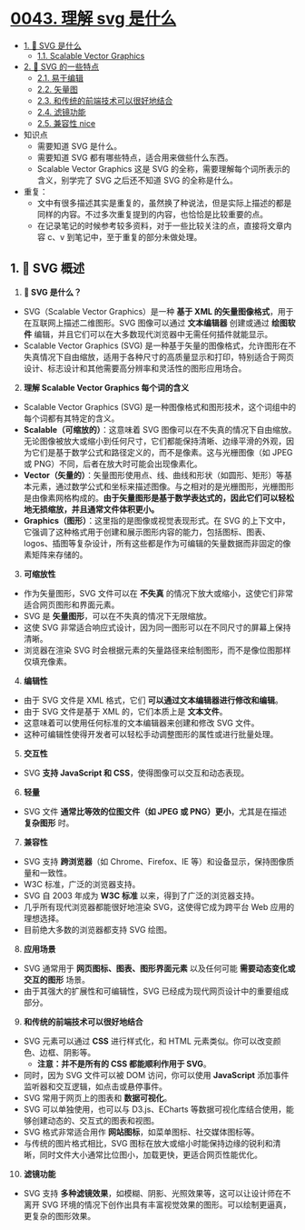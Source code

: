 # [0043. 理解 svg 是什么](https://github.com/tnotesjs/TNotes.svg/tree/main/notes/0043.%20%E7%90%86%E8%A7%A3%20svg%20%E6%98%AF%E4%BB%80%E4%B9%88)

<!-- region:toc -->

- [1. 📒 SVG 是什么](#1--svg-是什么)
  - [1.1. Scalable Vector Graphics](#11-scalable-vector-graphics)
- [2. 📒 SVG 的一些特点](#2--svg-的一些特点)
  - [2.1. 易于编辑](#21-易于编辑)
  - [2.2. 矢量图](#22-矢量图)
  - [2.3. 和传统的前端技术可以很好地结合](#23-和传统的前端技术可以很好地结合)
  - [2.4. 滤镜功能](#24-滤镜功能)
  - [2.5. 兼容性 nice](#25-兼容性-nice)
  <!-- endregion:toc -->
- 知识点
  - 需要知道 SVG 是什么。
  - 需要知道 SVG 都有哪些特点，适合用来做些什么东西。
  - Scalable Vector Graphics 这是 SVG 的全称，需要理解每个词所表示的含义，别学完了 SVG 之后还不知道 SVG 的全称是什么。
- 重复：
  - 文中有很多描述其实是重复的，虽然换了种说法，但是实际上描述的都是同样的内容。不过多次重复提到的内容，也恰恰是比较重要的点。
  - 在记录笔记的时候参考较多资料，对于一些比较关注的点，直接将文章内容 c、v 到笔记中，至于重复的部分未做处理。

## 1. 📒 SVG 概述

1. **🤔 SVG 是什么？**
  - SVG（Scalable Vector Graphics）是一种 **基于 XML 的矢量图像格式**，用于在互联网上描述二维图形。SVG 图像可以通过 **文本编辑器** 创建或通过 **绘图软件** 编辑，并且它们可以在大多数现代浏览器中无需任何插件就能显示。
  - Scalable Vector Graphics (SVG) 是一种基于矢量的图像格式，允许图形在不失真情况下自由缩放，适用于各种尺寸的高质量显示和打印，特别适合于网页设计、标志设计和其他需要高分辨率和灵活性的图形应用场合。
2. **理解 Scalable Vector Graphics 每个词的含义**
  - Scalable Vector Graphics (SVG) 是一种图像格式和图形技术，这个词组中的每个词都有其特定的含义。
  - **Scalable（可缩放的）**：这意味着 SVG 图像可以在不失真的情况下自由缩放。无论图像被放大或缩小到任何尺寸，它们都能保持清晰、边缘平滑的外观，因为它们是基于数学公式和路径定义的，而不是像素。这与光栅图像（如 JPEG 或 PNG）不同，后者在放大时可能会出现像素化。
  - **Vector（矢量的）**：矢量图形使用点、线、曲线和形状（如圆形、矩形）等基本元素，通过数学公式和坐标来描述图像。与之相对的是光栅图形，光栅图形是由像素网格构成的。**由于矢量图形是基于数学表达式的，因此它们可以轻松地无损缩放，并且通常文件体积更小。**
  - **Graphics（图形）**：这里指的是图像或视觉表现形式。在 SVG 的上下文中，它强调了这种格式用于创建和展示图形内容的能力，包括图标、图表、 logos、插图等复杂设计，所有这些都是作为可编辑的矢量数据而非固定的像素矩阵来存储的。
3. **可缩放性**
  - 作为矢量图形，SVG 文件可以在 **不失真** 的情况下放大或缩小，这使它们非常适合网页图形和界面元素。
  - SVG 是 **矢量图形**，可以在不失真的情况下无限缩放。
  - 这使 SVG 非常适合响应式设计，因为同一图形可以在不同尺寸的屏幕上保持清晰。
  - 浏览器在渲染 SVG 时会根据元素的矢量路径来绘制图形，而不是像位图那样仅填充像素。
4. **编辑性**
  - 由于 SVG 文件是 XML 格式，它们 **可以通过文本编辑器进行修改和编辑**。
  - 由于 SVG 文件是基于 XML 的，它们本质上是 **文本文件**。
  - 这意味着可以使用任何标准的文本编辑器来创建和修改 SVG 文件。
  - 这种可编辑性使得开发者可以轻松手动调整图形的属性或进行批量处理。
5. **交互性**
  - SVG **支持 JavaScript 和 CSS**，使得图像可以交互和动态表现。
6. **轻量**
  - SVG 文件 **通常比等效的位图文件（如 JPEG 或 PNG）更小**，尤其是在描述 **复杂图形** 时。
7. **兼容性**
  - SVG 支持 **跨浏览器**（如 Chrome、Firefox、IE 等）和设备显示，保持图像质量和一致性。
  - W3C 标准，广泛的浏览器支持。
  - SVG 自 2003 年成为 **W3C 标准** 以来，得到了广泛的浏览器支持。
  - 几乎所有现代浏览器都能很好地渲染 SVG，这使得它成为跨平台 Web 应用的理想选择。
  - 目前绝大多数的浏览器都支持 SVG 绘图。
8. **应用场景**
  - SVG 通常用于 **网页图标、图表、图形界面元素** 以及任何可能 **需要动态变化或交互的图形** 场景。
  - 由于其强大的扩展性和可编辑性，SVG 已经成为现代网页设计中的重要组成部分。
9. **和传统的前端技术可以很好地结合**
  - SVG 元素可以通过 **CSS** 进行样式化，和 HTML 元素类似。你可以改变颜色、边框、阴影等。
    - **注意：并不是所有的 CSS 都能顺利作用于 SVG**。
  - 同时，因为 SVG 文件可以被 DOM 访问，你可以使用 **JavaScript** 添加事件监听器和交互逻辑，如点击或悬停事件。
  - SVG 常用于网页上的图表和 **数据可视化**。
  - SVG 可以单独使用，也可以与 D3.js、ECharts 等数据可视化库结合使用，能够创建动态的、交互式的图表和视图。
  - SVG 格式非常适合用作 **网站图标**，如菜单图标、社交媒体图标等。
  - 与传统的图片格式相比，SVG 图标在放大或缩小时能保持边缘的锐利和清晰，同时文件大小通常比位图小，加载更快，更适合网页性能优化。
10. **滤镜功能**
  - SVG 支持 **多种滤镜效果**，如模糊、阴影、光照效果等，这可以让设计师在不离开 SVG 环境的情况下创作出具有丰富视觉效果的图形。可以绘制更逼真，更复杂的图形效果。
